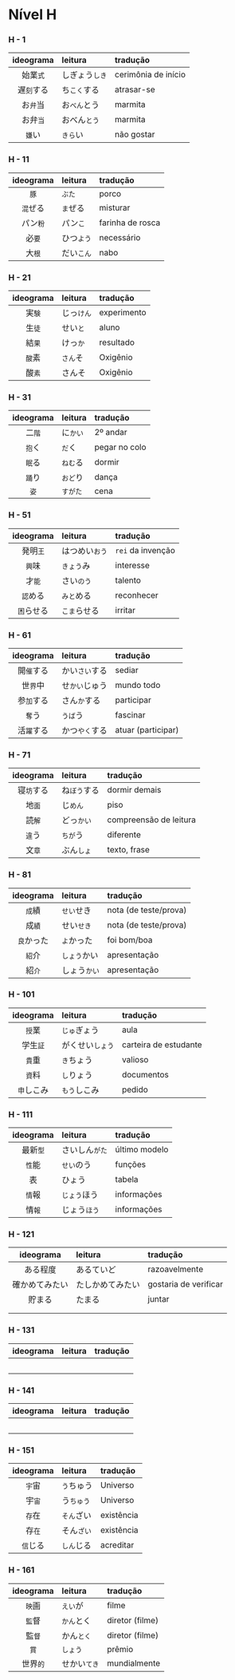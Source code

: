 # Nível H

### H - 1

| ideograma | leitura | tradução |
|:---------:|:--------|:---------|
| 始業```式``` | しぎょう```しき``` | cerimônia de início |
| 遅```刻```する | ち```こく```する | atrasar-se |
| お```弁```当 | お```べん```とう | marmita |
| お弁```当``` | おべん```とう``` | marmita |
| ```嫌```い | ```きら```い | não gostar |


### H - 11

| ideograma | leitura | tradução |
|:---------:|:--------|:---------|
| ```豚``` | ```ぶた``` | porco |
| ```混```ぜる | ```ま```ぜる | misturar |
| パン```粉``` | パン```こ``` | farinha de rosca |
| 必```要``` | ひつ```よう``` | necessário |
| 大```根``` | だい```こん``` | nabo |


### H - 21

| ideograma | leitura | tradução |
|:---------:|:--------|:---------|
| 実```験``` | じっ```けん``` | experimento |
| 生```徒``` | せい```と``` | aluno |
| 結```果``` | けっ```か``` | resultado |
| ```酸```素 | ```さん```そ | Oxigênio |
| 酸```素``` | さんそ | Oxigênio |


### H - 31

| ideograma | leitura | tradução |
|:---------:|:--------|:---------|
| 二```階``` | に```かい``` | 2º andar |
| ```抱```く | ```だ```く | pegar no colo |
| ```眠```る | ```ねむ```る | dormir |
| ```踊```り | ```おど```り | dança |
| ```姿``` | ```すがた``` | cena |


### H - 51

| ideograma | leitura | tradução |
|:---------:|:--------|:---------|
| 発明```王``` | はつめい```おう``` | ```rei``` da invenção |
| ```興```味 | ```きょう```み | interesse |
| 才```能``` | さい```のう``` | talento |
| ```認```める | ```みと```める | reconhecer |
| ```困```らせる | ```こま```らせる | irritar |


### H - 61

| ideograma | leitura | tradução |
|:---------:|:--------|:---------|
| 開```催```する | かい```さい```する | sediar |
| 世```界```中 | せ```かい```じゅう | mundo todo |
| 参```加```する | さん```か```する | participar |
| ```奪```う | ```うば```う | fascinar |
| 活```躍```する | かつ```やく```する | atuar (participar) |


### H - 71

| ideograma | leitura | tradução |
|:---------:|:--------|:---------|
| 寝```坊```する | ね```ぼう```する | dormir demais |
| 地```面``` | じ```めん``` | piso |
| 読```解``` | どっ```かい``` | compreensão de leitura |
| ```違```う | ```ちが```う | diferente |
| 文```章``` | ぶん```しょ``` | texto, frase |


### H - 81

| ideograma | leitura | tradução |
|:---------:|:--------|:---------|
| ```成```績 | ```せい```せき | nota (de teste/prova) |
| 成```績``` | せい```せき``` | nota (de teste/prova) |
| ```良```かった | ```よ```かった | foi bom/boa |
| ```紹```介 | ```しょう```かい | apresentação |
| 紹```介``` | しょう```かい``` | apresentação |


### H - 101

| ideograma | leitura | tradução |
|:---------:|:--------|:---------|
| ```授```業 | ```じゅ```ぎょう | aula |
| 学生```証``` | がくせい```しょう``` | carteira de estudante |
| ```貴```重 | ```き```ちょう | valioso |
| ```資```料 | ```し```りょう | documentos |
| ```申```しこみ | ```もう```しこみ | pedido |


### H - 111

| ideograma | leitura | tradução |
|:---------:|:--------|:---------|
| 最新```型``` | さいしん```がた``` | último modelo |
| ```性```能 | ```せい```のう | funções |
| 表 | ひょう | tabela |
| ```情```報 | ```じょう```ほう | informações |
| 情```報``` | じょう```ほう``` | informações |


### H - 121

| ideograma | leitura | tradução |
|:---------:|:--------|:---------|
| ある程度 | あるていど | razoavelmente |
| 確かめてみたい | たしかめてみたい | gostaria de verificar |
| 貯まる | たまる | juntar |
|  |  |  |
|  |  |  |


### H - 131

| ideograma | leitura | tradução |
|:---------:|:--------|:---------|
|  |  |  |
|  |  |  |
|  |  |  |
|  |  |  |
|  |  |  |


### H - 141

| ideograma | leitura | tradução |
|:---------:|:--------|:---------|
|  |  |  |
|  |  |  |
|  |  |  |
|  |  |  |
|  |  |  |


### H - 151

| ideograma | leitura | tradução |
|:---------:|:--------|:---------|
| ```宇```宙 | ```う```ちゅう | Universo |
| 宇```宙``` | う```ちゅう``` | Universo |
| ```存```在 | ```そん```ざい | existência |
| 存```在``` | そん```ざい``` | existência |
| ```信```じる | ```しん```じる | acreditar |


### H - 161

| ideograma | leitura | tradução |
|:---------:|:--------|:---------|
| ```映```画 | ```えい```が | filme |
| ```監```督 | ```かん```とく | diretor (filme) |
| 監```督``` | かん```とく``` | diretor (filme) |
| ```賞``` | ```しょう``` | prêmio |
| 世界```的``` | せかい```てき``` | mundialmente |